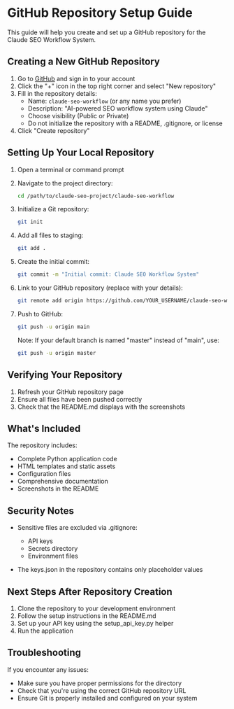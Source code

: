 # GitHub Repository Setup Guide

This guide will help you create and set up a GitHub repository for the Claude SEO Workflow System.

## Creating a New GitHub Repository

1. Go to [GitHub](https://github.com/) and sign in to your account
2. Click the "+" icon in the top right corner and select "New repository"
3. Fill in the repository details:
   - Name: `claude-seo-workflow` (or any name you prefer)
   - Description: "AI-powered SEO workflow system using Claude"
   - Choose visibility (Public or Private)
   - Do not initialize the repository with a README, .gitignore, or license
4. Click "Create repository"

## Setting Up Your Local Repository

1. Open a terminal or command prompt
2. Navigate to the project directory:
   ```bash
   cd /path/to/claude-seo-project/claude-seo-workflow
   ```

3. Initialize a Git repository:
   ```bash
   git init
   ```

4. Add all files to staging:
   ```bash
   git add .
   ```

5. Create the initial commit:
   ```bash
   git commit -m "Initial commit: Claude SEO Workflow System"
   ```

6. Link to your GitHub repository (replace with your details):
   ```bash
   git remote add origin https://github.com/YOUR_USERNAME/claude-seo-workflow.git
   ```

7. Push to GitHub:
   ```bash
   git push -u origin main
   ```
   Note: If your default branch is named "master" instead of "main", use:
   ```bash
   git push -u origin master
   ```

## Verifying Your Repository

1. Refresh your GitHub repository page
2. Ensure all files have been pushed correctly
3. Check that the README.md displays with the screenshots

## What's Included

The repository includes:

- Complete Python application code
- HTML templates and static assets
- Configuration files
- Comprehensive documentation
- Screenshots in the README

## Security Notes

- Sensitive files are excluded via .gitignore:
  - API keys
  - Secrets directory
  - Environment files

- The keys.json in the repository contains only placeholder values

## Next Steps After Repository Creation

1. Clone the repository to your development environment
2. Follow the setup instructions in the README.md
3. Set up your API key using the setup_api_key.py helper
4. Run the application

## Troubleshooting

If you encounter any issues:

- Make sure you have proper permissions for the directory
- Check that you're using the correct GitHub repository URL
- Ensure Git is properly installed and configured on your system